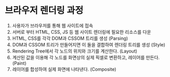# 브라우저 렌더링 과정

1. 사용자가 브라우저를 통해 웹 사이트에 접속
2. 서버로 부터 HTML, CSS, JS 등 웹 사이트 렌더링에 필요한 리소스를 다운
3. HTML, CSS를 각각 DOM과 CSSOM 트리를 생성 (Parsing)
4. DOM과 CSSOM 트리가 만들어지면 이 둘을 결합하여 렌더링 트리를 생성 (Style)
5. Rendering Tree에서 각 노드의 위치와 크기를 계산한다. (Layout)
6. 계산된 값을 이용해 각 노드를 화면상의 실제 픽셀로 변환하고, 레이어를 만든다. (Paint)
7. 레이어를 합성하여 실제 화면에 나타낸다. (Composite)